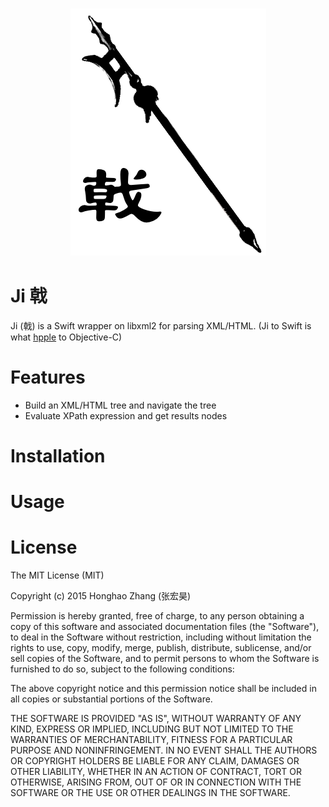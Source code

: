 <h3 align="center">
    <img src="Ji.png" alt="Ji: a Swift XML/HTML parser" />
</h3>

# Ji 戟 
Ji (戟) is a Swift wrapper on libxml2 for parsing XML/HTML. (Ji to Swift is what [hpple](https://github.com/topfunky/hpple) to Objective-C)

# Features
- Build an XML/HTML tree and navigate the tree
- Evaluate XPath expression and get results nodes

# Installation

# Usage

# License

The MIT License (MIT)

Copyright (c) 2015 Honghao Zhang (张宏昊)

Permission is hereby granted, free of charge, to any person obtaining a copy
of this software and associated documentation files (the "Software"), to deal
in the Software without restriction, including without limitation the rights
to use, copy, modify, merge, publish, distribute, sublicense, and/or sell
copies of the Software, and to permit persons to whom the Software is
furnished to do so, subject to the following conditions:

The above copyright notice and this permission notice shall be included in all
copies or substantial portions of the Software.

THE SOFTWARE IS PROVIDED "AS IS", WITHOUT WARRANTY OF ANY KIND, EXPRESS OR
IMPLIED, INCLUDING BUT NOT LIMITED TO THE WARRANTIES OF MERCHANTABILITY,
FITNESS FOR A PARTICULAR PURPOSE AND NONINFRINGEMENT. IN NO EVENT SHALL THE
AUTHORS OR COPYRIGHT HOLDERS BE LIABLE FOR ANY CLAIM, DAMAGES OR OTHER
LIABILITY, WHETHER IN AN ACTION OF CONTRACT, TORT OR OTHERWISE, ARISING FROM,
OUT OF OR IN CONNECTION WITH THE SOFTWARE OR THE USE OR OTHER DEALINGS IN THE
SOFTWARE.
